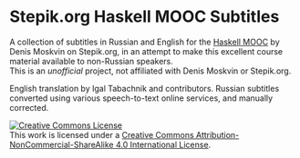 # Stepik.org Haskell MOOC Subtitles

A collection of subtitles in Russian and English for the [Haskell MOOC](https://stepik.org/course/75/) by Denis Moskvin on Stepik.org, in an attempt to make this excellent course material available to non-Russian speakers.  
This is an *unofficial* project, not affiliated with Denis Moskvin or Stepik.org.  

English translation by Igal Tabachnik and contributors. Russian subtitles converted using various speech-to-text online services, and manually corrected.

<a rel="license" href="http://creativecommons.org/licenses/by-nc-sa/4.0/"><img alt="Creative Commons License" style="border-width:0" src="https://i.creativecommons.org/l/by-nc-sa/4.0/88x31.png" /></a><br />This work is licensed under a <a rel="license" href="http://creativecommons.org/licenses/by-nc-sa/4.0/">Creative Commons Attribution-NonCommercial-ShareAlike 4.0 International License</a>.
